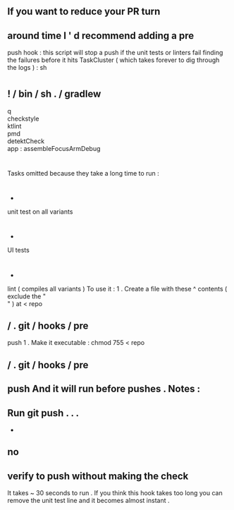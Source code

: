 If
you
want
to
reduce
your
PR
turn
-
around
time
I
'
d
recommend
adding
a
pre
-
push
hook
:
this
script
will
stop
a
push
if
the
unit
tests
or
linters
fail
finding
the
failures
before
it
hits
TaskCluster
(
which
takes
forever
to
dig
through
the
logs
)
:
sh
#
!
/
bin
/
sh
.
/
gradlew
-
q
\
checkstyle
\
ktlint
\
pmd
\
detektCheck
\
app
:
assembleFocusArmDebug
#
Tasks
omitted
because
they
take
a
long
time
to
run
:
#
-
unit
test
on
all
variants
#
-
UI
tests
#
-
lint
(
compiles
all
variants
)
To
use
it
:
1
.
Create
a
file
with
these
^
contents
(
exclude
the
"
\
"
)
at
<
repo
>
/
.
git
/
hooks
/
pre
-
push
1
.
Make
it
executable
:
chmod
755
<
repo
>
/
.
git
/
hooks
/
pre
-
push
And
it
will
run
before
pushes
.
Notes
:
-
Run
git
push
.
.
.
-
-
no
-
verify
to
push
without
making
the
check
-
It
takes
~
30
seconds
to
run
.
If
you
think
this
hook
takes
too
long
you
can
remove
the
unit
test
line
and
it
becomes
almost
instant
.
